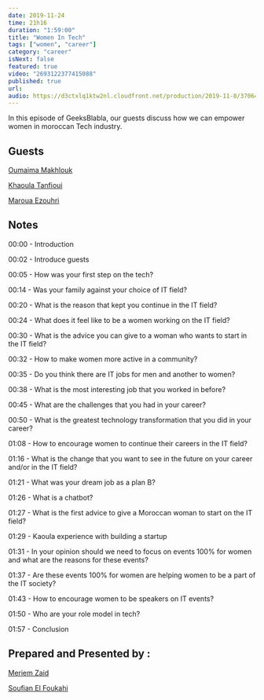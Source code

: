 ```yaml
---
date: 2019-11-24
time: 21h16
duration: "1:59:00"
title: "Women In Tech"
tags: ["women", "career"]
category: "career"
isNext: false
featured: true
video: "2693122377415088"
published: true
url:
audio: https://d3ctxlq1ktw2nl.cloudfront.net/production/2019-11-8/37064067-48000-2-7061c427555f3.m4a
---
```


In this episode of GeeksBlabla, our guests discuss how we can empower women in moroccan Tech industry.

## Guests

[Oumaima Makhlouk](https://www.facebook.com/oumi.makhlouk/)

[Khaoula Tanfioui](https://www.linkedin.com/in/khaoula-tanfioui-9b15a310a/)

[Maroua Ezouhri](https://www.linkedin.com/in/maroua-ezouhri-381174a7/)

## Notes

00:00 - Introduction

00:02 - Introduce guests

00:05 - How was your first step on the tech?

00:14 - Was your family against your choice of IT field?

00:20 - What is the reason that kept you continue in the IT field?

00:24 - What does it feel like to be a women working on the IT field?

00:30 - What is the advice you can give to a woman who wants to start in the IT field?

00:32 - How to make women more active in a community?

00:35 - Do you think there are IT jobs for men and another to women?

00:38 - What is the most interesting job that you worked in before?

00:45 - What are the challenges that you had in your career?

00:50 - What is the greatest technology transformation that you did in your career?

01:08 - How to encourage women to continue their careers in the IT field?

01:16 - What is the change that you want to see in the future on your career and/or in the IT field?

01:21 - What was your dream job as a plan B?

01:26 - What is a chatbot?

01:27 - What is the first advice to give a Moroccan woman to start on the IT field?

01:29 - Kaoula experience with building a startup

01:31 - In your opinion should we need to focus on events 100% for women and what are the reasons for these events?

01:37 - Are these events 100% for women are helping women to be a part of the IT society?

01:43 - How to encourage women to be speakers on IT events?

01:50 - Who are your role model in tech?

01:57 - Conclusion

## Prepared and Presented by :

[Meriem Zaid](https://www.facebook.com/MeriemZaid/)

[Soufian El Foukahi](https://twitter.com/souffanda/)

